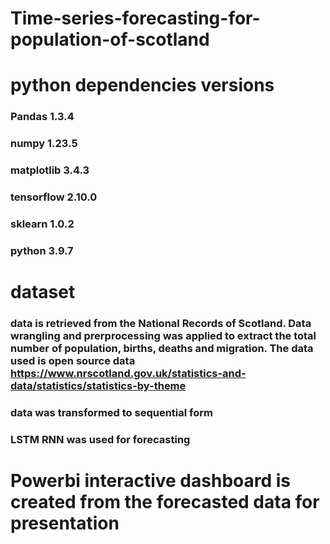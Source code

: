 # Time-series-forecasting-for-population-of-scotland

# python dependencies versions
### Pandas 1.3.4
### numpy 1.23.5
### matplotlib 3.4.3
### tensorflow 2.10.0
### sklearn 1.0.2
### python 3.9.7

# dataset
### data is retrieved from the National Records of Scotland. Data wrangling and prerprocessing was applied to extract the total number of population, births, deaths and migration. The data used is open source data https://www.nrscotland.gov.uk/statistics-and-data/statistics/statistics-by-theme

### data was transformed to sequential form
### LSTM RNN was used for forecasting

# Powerbi interactive dashboard is created from the forecasted data for presentation
